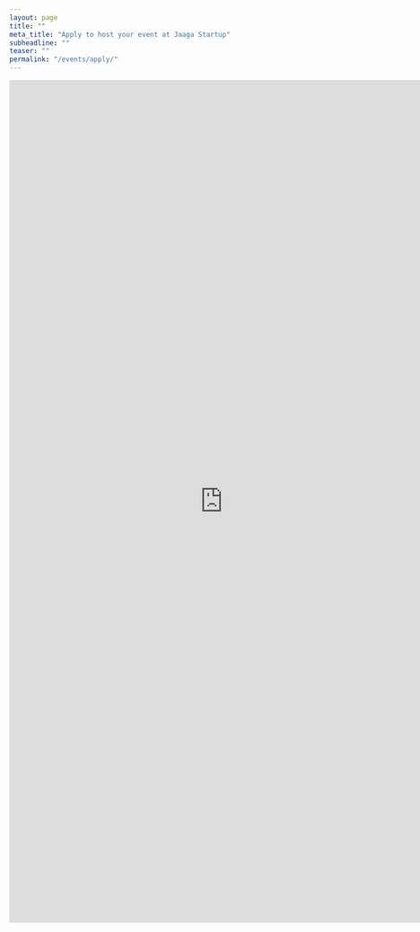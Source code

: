 ```yaml
---
layout: page
title: ""
meta_title: "Apply to host your event at Jaaga Startup"
subheadline: ""
teaser: ""
permalink: "/events/apply/"
---
```



<!-- BEGIN Podio web form -->
<!-- <script src="https://podio.com/webforms/14807215/992949.js"></script>
<script type="text/javascript">
  _podioWebForm.render("992949")
</script>
<noscript>
  <a href="https://podio.com/webforms/14807215/992949" target="_blank">Apply to host your event at Jaaga Startup</a>
</noscript> -->
<!-- END Podio web form -->

<iframe src="https://docs.google.com/forms/d/e/1FAIpQLScawQF6ov7WKR6XmRahcXBqrMJxXr6JJtyHZpsDtwtf9skeBw/viewform?embedded=true" width="760" height="1500" frameborder="0" marginheight="0" marginwidth="0">Loading...</iframe>